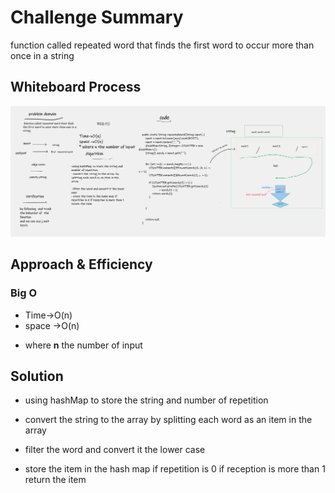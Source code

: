 # Challenge Summary
function called repeated word that finds the first word to occur more than once in a string


## Whiteboard Process
![white](wh2.png)

## Approach & Efficiency
### Big O
- Time->O(n)
- space ->O(n)
* where __n__ the number of input
## Solution

- using hashMap to store the string and number of repetition
- convert the string to the array  by splitting each word as an item in the array

- filter the word and convert it the lower case
- store the item in the hash map if repetition is 0 if reception is more than 1 return the item
